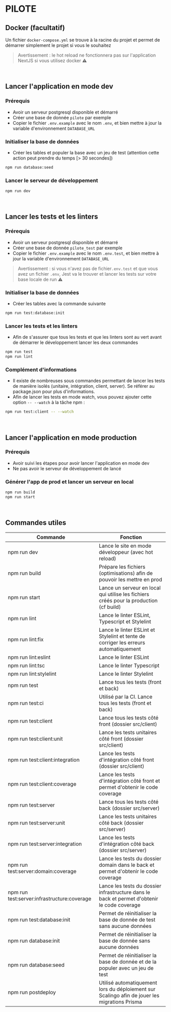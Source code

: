 # PILOTE 

## Docker (facultatif)
Un fichier `docker-compose.yml` se trouve à la racine du projet et permet de démarrer simplement le projet si vous le souhaitez

> Avertissement : le hot reload ne fonctionnera pas sur l'application NextJS si vous utilisez docker ⚠️

<br />


## Lancer l'application en mode dev

### Prérequis
- Avoir un serveur postgresql disponible et démarré
- Créer une base de donnée `pilote` par exemple
- Copier le fichier `.env.example` avec le nom `.env`, et bien mettre à jour la variable d'environnement `DATABASE_URL`

### Initialiser la base de données
- Créer les tables et populer la base avec un jeu de test (attention cette action peut prendre du temps [> 30 secondes])
```bash
npm run database:seed
```

### Lancer le serveur de développement
```bash
npm run dev
```
<br />

## Lancer les tests et les linters
### Prérequis
- Avoir un serveur postgresql disponible et démarré
- Créer une base de donnée `pilote_test` par exemple
- Copier le fichier `.env.example` avec le nom `.env.test`, et bien mettre à jour la variable d'environnement `DATABASE_URL`

> Avertissement : si vous n'avez pas de fichier`.env.test` et que vous avez un fichier `.env`, Jest va le trouver et lancer les tests sur votre base locale de run ⚠️

### Initialiser la base de données
- Créer les tables avec la commande suivante
```bash
npm run test:database:init
```

### Lancer les tests et les linters
- Afin de s'assurer que tous les tests et que les linters sont au vert avant de démarrer le développement lancer les deux commandes 
```bash
npm run test 
npm run lint
```

### Complément d'informations
- Il existe de nombreuses sous commandes permettant de lancer les tests de manière isolés (unitaire, intégration, client, server). Se référer au package.json pour plus d'informations.
- Afin de lancer les tests en mode watch, vous pouvez ajouter cette option `-- --watch` à la tâche npm :
```bash
npm run test:client -- --watch
```
<br />

## Lancer l'application en mode production

### Prérequis
- Avoir suivi les étapes pour avoir lancer l'application en mode dev
- Ne pas avoir le serveur de développement de lancé

### Générer l'app de prod et lancer un serveur en local
```bash
npm run build
npm run start
```
<br />

## Commandes utiles
| Commande                                    | Fonction                                                                                    |
|---------------------------------------------|---------------------------------------------------------------------------------------------|
| npm run dev                                 | Lance le site en mode développeur (avec hot reload)                                         |
| npm run build                               | Prépare les fichiers (optimisations) afin de pouvoir les mettre en prod                       |
| npm run start                               | Lance un serveur en local qui utilise les fichiers créés pour la production (cf build)       |
| npm run lint                                | Lance le linter ESLint, Typescript et Stylelint                                             |
| npm run lint:fix                            | Lance le linter ESLint et Stylelint et tente de corriger les erreurs automatiquement        |
| npm run lint:eslint                         | Lance le linter ESLint                                                                      |
| npm run lint:tsc                            | Lance le linter Typescript                                                                  |
| npm run lint:stylelint                      | Lance le linter Stylelint                                                                   |
| npm run test                                | Lance tous les tests (front et back)                                                        |
| npm run test:ci                             | Utilisé par la CI. Lance tous les tests (front et back)                                     |
| npm run test:client                         | Lance tous les tests côté front (dossier src/client)                                        |
| npm run test:client:unit                    | Lance les tests unitaires côté front (dossier src/client)                                   |
| npm run test:client:integration             | Lance les tests d'intégration côté front (dossier src/client)                               |
| npm run test:client:coverage                | Lance les tests d'intégration côté front et permet d'obtenir le code coverage               |
| npm run test:server                         | Lance tous les tests côté back (dossier src/server)                                         |
| npm run test:server:unit                    | Lance les tests unitaires côté back (dossier src/server)                                    |
| npm run test:server:integration             | Lance les tests d'intégration côté back (dossier src/server)                                |
| npm run test:server:domain:coverage         | Lance les tests du dossier domain dans le back et permet d'obtenir le code coverage         |
| npm run test:server:infrastructure:coverage | Lance les tests du dossier infrastructure dans le back et permet d'obtenir le code coverage |
| npm run test:database:init                  | Permet de réinitialiser la base de donnée de test sans aucune données                       |
| npm run database:init                       | Permet de réinitialiser la base de donnée sans aucune données                               |
| npm run database:seed                       | Permet de réinitialiser la base de donnée et de la populer avec un jeu de test              |
| npm run postdeploy                          | Utilisé automatiquement lors du déploiement sur Scalingo afin de jouer les migrations Prisma |

